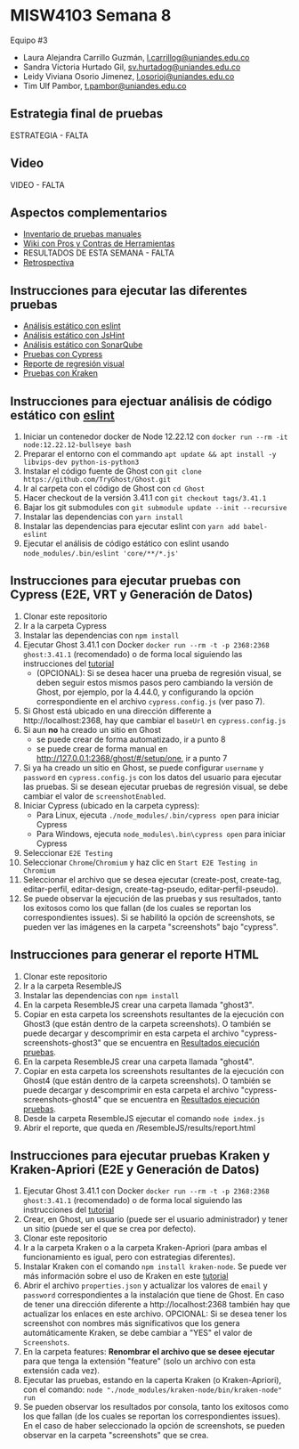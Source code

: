 # MISW4103 Semana 8

Equipo #3
- Laura Alejandra Carrillo Guzmán, l.carrillog@uniandes.edu.co​​
- Sandra Victoria Hurtado Gil, sv.hurtadog@uniandes.edu.co​​
- Leidy Viviana Osorio Jimenez, l.osorioj@uniandes.edu.co​​
- Tim Ulf Pambor, t.pambor@uniandes.edu.co​​

## Estrategia final de pruebas
ESTRATEGIA - FALTA

## Video
VIDEO - FALTA

## Aspectos complementarios
* [Inventario de pruebas manuales](https://github.com/tpambor/MISW4103-Final/blob/main/Estrategia/Inventario%20de%20Pruebas%20Exploratorias.xlsx)
* [Wiki con Pros y Contras de Herramientas](https://github.com/tpambor/MISW4103-Final/wiki)
* RESULTADOS DE ESTA SEMANA - FALTA
* [Retrospectiva](https://miro.com/app/board/uXjVMFMo-RM=/?share_link_id=289633975934)

## Instrucciones para ejecutar las diferentes pruebas
* [Análisis estático con eslint](#eslint)
* [Análisis estático con JsHint](#jshint)
* [Análisis estático con SonarQube](#sonar)
* [Pruebas con Cypress](#cypress)
* [Reporte de regresión visual](#reporte)
* [Pruebas con Kraken](#kraken)

<a name="eslint"></a>
## Instrucciones para ejectuar análisis de código estático con [eslint](https://eslint.org/)
1. Iniciar un contenedor docker de Node 12.22.12 con `docker run --rm -it node:12.22.12-bullseye bash`
2. Preparar el entorno con el commando `apt update && apt install -y libvips-dev python-is-python3`
3. Instalar el código fuente de Ghost con `git clone https://github.com/TryGhost/Ghost.git`
4. Ir al carpeta con el código de Ghost con `cd Ghost`
5. Hacer checkout de la versión 3.41.1 con `git checkout tags/3.41.1`
6. Bajar los git submodules con `git submodule update --init --recursive`
7. Instalar las dependencias con `yarn install`
8. Instalar las dependencias para ejecutar eslint con `yarn add babel-eslint`
9. Ejecutar el análisis de código estático con eslint usando `node_modules/.bin/eslint 'core/**/*.js'`

<a name="cypress"></a>
## Instrucciones para ejecutar pruebas con Cypress (E2E, VRT y Generación de Datos)
1. Clonar este repositorio
2. Ir a la carpeta Cypress
3. Instalar las dependencias con `npm install`
4. Ejecutar Ghost 3.41.1 con Docker `docker run --rm -t -p 2368:2368 ghost:3.41.1` (recomendado) o de forma local siguiendo las instrucciones del [tutorial](https://thesoftwaredesignlab.github.io/AutTestingCodelabs/ghost-local-deployment/index.html)
   * (OPCIONAL): Si se desea hacer una prueba de regresión visual, se deben seguir estos mismos pasos pero cambiando la versión de Ghost, por ejemplo, por la 4.44.0, y configurando la opción correspondiente en el archivo `cypress.config.js` (ver paso 7).
5. Si Ghost está ubicado en una dirección differente a http://localhost:2368, hay que cambiar el `baseUrl` en `cypress.config.js`
6. Si aun **no** ha creado un sitio en Ghost
    * se puede crear de forma automatizado, ir a punto 8
    * se puede crear de forma manual en http://127.0.0.1:2368/ghost/#/setup/one, ir a punto 7
7. Si ya ha creado un sitio en Ghost, se puede configurar `username` y `password` en `cypress.config.js` con los datos del usuario para ejecutar las pruebas. Si se desean ejecutar pruebas de regresión visual, se debe cambiar el valor de `screenshotEnabled`.
8. Iniciar Cypress (ubicado en la carpeta cypress):
    * Para Linux, ejecuta `./node_modules/.bin/cypress open` para iniciar Cypress
    * Para Windows, ejecuta `node_modules\.bin\cypress open` para iniciar Cypress
9. Seleccionar `E2E Testing`
10. Seleccionar `Chrome`/`Chromium` y haz clic en `Start E2E Testing in Chromium`
11. Seleccionar el archivo que se desea ejecutar (create-post, create-tag, editar-perfil, editar-design, create-tag-pseudo, editar-perfil-pseudo).
12. Se puede observar la ejecución de las pruebas y sus resultados, tanto los exitosos como los que fallan (de los cuales se reportan los correspondientes issues). Si se habilitó la opción de screenshots, se pueden ver las imágenes en la carpeta "screenshots" bajo "cypress".

<a name="reporte"></a>
## Instrucciones para generar el reporte HTML 
1. Clonar este repositorio
2. Ir a la carpeta ResembleJS
3. Instalar las dependencias con `npm install`
4. En la carpeta ResembleJS crear una carpeta llamada "ghost3". 
5. Copiar en esta carpeta los screenshots resultantes de la ejecución con Ghost3 (que están dentro de la carpeta screenshots). O también se puede decargar y descomprimir en esta carpeta el archivo "cypress-screenshots-ghost3" que se encuentra en [Resultados ejecución pruebas](https://github.com/tpambor/MISW4103-VRT/actions/runs/4970812573).
6. En la carpeta ResembleJS crear una carpeta llamada "ghost4". 
7. Copiar en esta carpeta los screenshots resultantes de la ejecución con Ghost4 (que están dentro de la carpeta screenshots). O también se puede decargar y descomprimir en esta carpeta el archivo "cypress-screenshots-ghost4" que se encuentra en [Resultados ejecución pruebas](https://github.com/tpambor/MISW4103-VRT/actions/runs/4970812573).
8. Desde la carpeta ResembleJS ejecutar el comando  `node index.js`
9. Abrir el reporte, que queda en /ResembleJS/results/report.html

<a name="kraken"></a>
## Instrucciones para ejecutar pruebas Kraken y Kraken-Apriori (E2E y Generación de Datos)
1. Ejecutar Ghost 3.41.1 con Docker `docker run --rm -t -p 2368:2368 ghost:3.41.1` (recomendado) o de forma local siguiendo las instrucciones del [tutorial](https://thesoftwaredesignlab.github.io/AutTestingCodelabs/ghost-local-deployment/index.html)
2. Crear, en Ghost, un usuario (puede ser el usuario administrador) y tener un sitio (puede ser el que se crea por defecto).
2. Clonar este repositorio
3. Ir a la carpeta Kraken o a la carpeta Kraken-Apriori (para ambas el funcionamiento es igual, pero con estrategias diferentes).
4. Instalar Kraken con el comando `npm install kraken-node`. Se puede ver más información sobre el uso de Kraken en este [tutorial](https://thesoftwaredesignlab.github.io/AutTestingCodelabs/kraken-web-testing-tool/index.html)
5. Abrir el archivo `properties.json` y actualizar los valores de `email` y `password` correspondientes a la instalación que tiene de Ghost. En caso de tener una dirección diferente a http://localhost:2368 también hay que actualizar los enlaces en este archivo. OPCIONAL: Si se desea tener los screenshot con nombres más significativos que los genera automáticamente Kraken, se debe cambiar a "YES" el valor de `Screenshots`.
6. En la carpeta features: **Renombrar el archivo que se desee ejecutar** para que tenga la extensión "feature" (solo un archivo con esta extensión cada vez).
7. Ejecutar las pruebas, estando en la caperta Kraken (o Kraken-Apriori), con el comando: `node "./node_modules/kraken-node/bin/kraken-node" run`
8. Se pueden observar los resultados por consola, tanto los exitosos como los que fallan (de los cuales se reportan los correspondientes issues). En el caso de haber seleccionado la opción de screenshots, se pueden observar en la carpeta "screenshots" que se crea.

